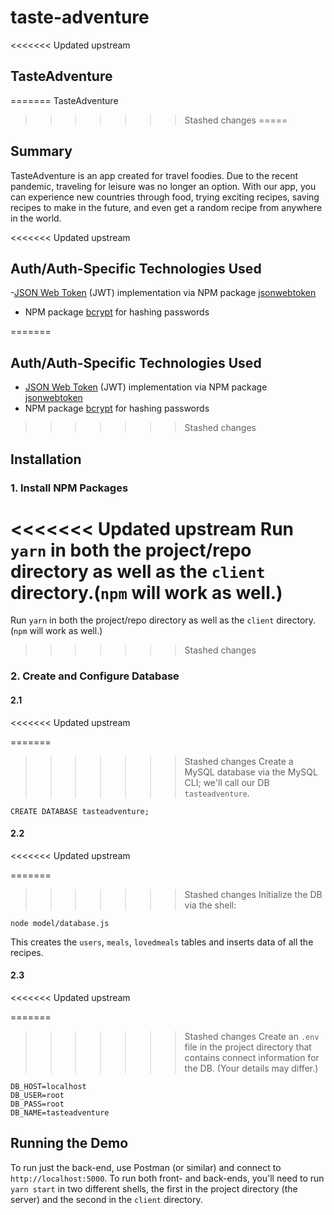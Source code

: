# taste-adventure

<<<<<<< Updated upstream
## TasteAdventure

=======
TasteAdventure
>>>>>>> Stashed changes
=====

## Summary

TasteAdventure is an app created for travel foodies. Due to the recent pandemic, traveling for leisure was no longer an option. With our app, you can experience new countries through food, trying exciting recipes, saving recipes to make in the future, and even get a random recipe from anywhere in the world.

<<<<<<< Updated upstream
## Auth/Auth-Specific Technologies Used

-[JSON Web Token](https://jwt.io/) (JWT) implementation via NPM package [jsonwebtoken](https://github.com/auth0/node-jsonwebtoken)

- NPM package [bcrypt](https://www.npmjs.com/package/bcrypt) for hashing passwords

=======

## Auth/Auth-Specific Technologies Used

- [JSON Web Token](https://jwt.io/) (JWT) implementation via NPM package [jsonwebtoken](https://github.com/auth0/node-jsonwebtoken)
- NPM package [bcrypt](https://www.npmjs.com/package/bcrypt) for hashing passwords


>>>>>>> Stashed changes
## Installation

### 1. Install NPM Packages

<<<<<<< Updated upstream
Run `yarn` in both the project/repo directory as well as the `client` directory.(`npm` will work as well.)
=======
Run `yarn` in both the project/repo directory as well as the `client` directory.
(`npm` will work as well.)
>>>>>>> Stashed changes

### 2. Create and Configure Database

#### 2.1
<<<<<<< Updated upstream

=======
>>>>>>> Stashed changes
Create a MySQL database via the MySQL CLI; we'll call our DB `tasteadventure`.
```
CREATE DATABASE tasteadventure;
```

#### 2.2
<<<<<<< Updated upstream

=======
>>>>>>> Stashed changes
Initialize the DB via the shell:
```
node model/database.js
```
This creates the `users`, `meals`, `lovedmeals` tables and inserts data of all the recipes.

#### 2.3
<<<<<<< Updated upstream

=======
>>>>>>> Stashed changes
Create an `.env` file in the project directory that contains connect information for the DB.
(Your details may differ.)
```
DB_HOST=localhost
DB_USER=root
DB_PASS=root
DB_NAME=tasteadventure
```

## Running the Demo

To run just the back-end, use Postman (or similar) and connect to `http://localhost:5000`.
To run both front- and back-ends, 
you'll need to run `yarn start` in two different shells, the first in the project
directory (the server) and the second in the `client` directory.